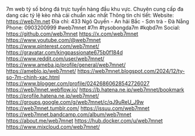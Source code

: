 7m web tỷ số bóng đá trực tuyến hàng đầu khu vực. Chuyên cung cấp đa dang các tỷ lệ kèo nhà cái chuẩn xác nhất
Thông tin chi tiết:
Website: https://web7m.net
Địa chỉ: 433 Ngô Quyền - An hải Bắc - Sơn trà - Đà Nẵng
Phone: 0903200999
#web7mnet #7m #tysobongda7m #kqbd7m
Social:  
https://github.com/web7mnet
https://x.com/web7mnet
https://www.youtube.com/@web7mnet
https://www.pinterest.com/web7mnet/
https://gravatar.com/kingpassionate675b0f184d
https://www.reddit.com/user/web7mnet/
https://www.ameba.jp/profile/general/web7mnet/
https://ameblo.jp/web7mnet/
https://web7mnet.blogspot.com/2024/12/ty-so-7m-chinh-xac.html
https://www.blogger.com/profile/02426860628542726027
https://web7mnet.webflow.io/
https://b.hatena.ne.jp/web7mnet/bookmark
https://profile.hatena.ne.jp/web7mnet/
https://groups.google.com/g/web7mnet/c/qJ9uReU_J9w
https://web7mnet.tumblr.com/
https://issuu.com/web7mnet
https://web7mnet.bandcamp.com/album/web7mnet
https://about.me/web7mnet
https://hub.docker.com/u/web7mnet
https://www.mixcloud.com/web7mnet/

